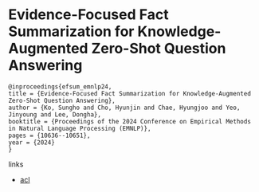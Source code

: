 # Evidence-Focused Fact Summarization for Knowledge-Augmented Zero-Shot Question Answering

```
@inproceedings{efsum_emnlp24,
title = {Evidence-Focused Fact Summarization for Knowledge-Augmented Zero-Shot Question Answering},
author = {Ko, Sungho and Cho, Hyunjin and Chae, Hyungjoo and Yeo, Jinyoung and Lee, Dongha},
booktitle = {Proceedings of the 2024 Conference on Empirical Methods in Natural Language Processing (EMNLP)},
pages = {10636--10651},
year = {2024}
}
```

links
- [acl](https://aclanthology.org/2024.emnlp-main.594)
